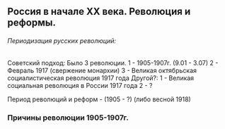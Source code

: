 ## Россия в начале XX века. Революция и реформы.


###### Периодизация русских революций:

Советский подход: 
	Было 3 революции. 
	1 - 1905-1907г. (9.01 - 3.07)
	 2 - Февраль 1917 (свержение монархии)
	3 - Великая октябрьская социалистическая революция 1917 года 
Другой?:
	 1 - Великая социальная революция в России 1917 года
	 2 - ?

Период революций и реформ - (1905 - ?) (либо весной 1918)


### Причины революции 1905-1907г. 

